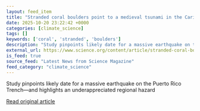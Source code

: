 ```yaml
---
layout: feed_item
title: "Stranded coral boulders point to a medieval tsunami in the Caribbean"
date: 2025-10-20 23:22:42 +0000
categories: [climate_science]
tags: []
keywords: ['coral', 'stranded', 'boulders']
description: "Study pinpoints likely date for a massive earthquake on the Puerto Rico Trench—and highlights an underappreciated regional hazard"
external_url: https://www.science.org/content/article/stranded-coral-boulders-point-medieval-tsunami-caribbean
is_feed: true
source_feed: "Latest News from Science Magazine"
feed_category: "climate_science"
---
```


Study pinpoints likely date for a massive earthquake on the Puerto Rico Trench—and highlights an underappreciated regional hazard

[Read original article](https://www.science.org/content/article/stranded-coral-boulders-point-medieval-tsunami-caribbean)
